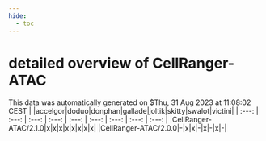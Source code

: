 ```yaml
---
hide:
  - toc
---
```


detailed overview of CellRanger-ATAC
====================================


This data was automatically generated on $Thu, 31 Aug 2023 at 11:08:02 CEST
| |accelgor|doduo|donphan|gallade|joltik|skitty|swalot|victini|
| :---: | :---: | :---: | :---: | :---: | :---: | :---: | :---: | :---: |
|CellRanger-ATAC/2.1.0|x|x|x|x|x|x|x|x|
|CellRanger-ATAC/2.0.0|-|x|x|-|x|-|x|-|
